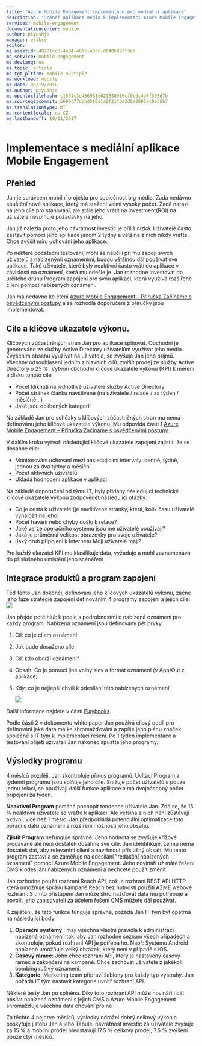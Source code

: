 ```yaml
---
title: "Azure Mobile Engagement implementace pro mediální aplikace"
description: "Scénář aplikace média k implementaci Azure Mobile Engagement"
services: mobile-engagement
documentationcenter: mobile
author: piyushjo
manager: erikre
editor: 
ms.assetid: 48201cc8-4e04-485c-a8dc-d6406d23f3ed
ms.service: mobile-engagement
ms.devlang: na
ms.topic: article
ms.tgt_pltfrm: mobile-multiple
ms.workload: mobile
ms.date: 08/19/2016
ms.author: piyushjo
ms.openlocfilehash: c1591c3e436981e621830916cf0cdc4b7f395d7b
ms.sourcegitcommit: 6699c77dcbd5f8a1a2f21fba3d0a0005ac9ed6b7
ms.translationtype: MT
ms.contentlocale: cs-CZ
ms.lasthandoff: 10/11/2017
---
```

# <a name="implement-mobile-engagement-with-media-app"></a>Implementace s mediální aplikace Mobile Engagement
## <a name="overview"></a>Přehled
Jan je správcem mobilní projektu pro společnost big média. Zadá nedávno spuštění nové aplikace, který má stažení velmi vysoký počet. Zadá narazil na jeho cíle pro stahování, ale stále jeho vrátit na Investment(ROI) na uživatele nesplňuje požadavky na jeho. 

Jan již nalezla proto jeho návratnost investic je příliš nízká. Uživatelé často zastavit pomocí jeho aplikace jenom 2 týdny a většina z nich nikdy vraťte. Chce zvýšit míru uchování jeho aplikace.

Po některé počáteční testování, mohl se naučili při mu zapojí svých uživatelů s nabízenými oznámeními, budou většinou dál používat své aplikace. Také uživatelé, které byly neaktivní často vrátí do aplikace v závislosti na oznámení, která mu odešle je. Jan rozhodne investovat do určitého druhu Program zapojení pro svou aplikaci, která využívá rozšířené cílení pomocí nabízených oznámení.

Jan má nedávno ke čtení [Azure Mobile Engagement – Příručka Začínáme s osvědčenými postupy](mobile-engagement-getting-started-best-practices.md) a se rozhodla doporučení z příručky jsou implementovat.

## <a name="objectives-and-kpis"></a>Cíle a klíčové ukazatele výkonu.
Klíčových zúčastněných stran Jan pro aplikace splňovat. Obchodní je generováno ze služby Active Directory uživatelům využívat jeho média. Zvýšením obsahu využívat na uživatele, se zvyšuje Jan jeho příjmů. Všechny odsouhlasení jedním z hlavních cílů: zvýšit prodej ze služby Active Directory o 25 %. Vytvoří obchodní klíčové ukazatele výkonu (KPI) k měření a disku tohoto cíle

* Počet kliknutí na jednotlivé uživatele služby Active Directory
* Počet stránek článku navštívené (na uživatele / relace / za týden / měsíčně...)
* Jaké jsou oblíbených kategorií

Na základě Jan pro schůzky s klíčových zúčastněných stran mu nemá definovánu jeho klíčové ukazatele výkonu. Mu odpovídá části 1 [Azure Mobile Engagement – Příručka Začínáme s osvědčenými postupy](mobile-engagement-getting-started-best-practices.md). 

V dalším kroku vytvoří následující klíčové ukazatele zapojení zajistit, že se dosáhne cíle:

* Monitorování uchování mezi následujícími intervaly: denně, týdně, jednou za dva týdny a měsíční.
* Počet aktivních uživatelů
* Ukládá hodnocení aplikace v aplikaci

Na základě doporučení od týmu IT, byly přidány následující technické klíčové ukazatele výkonu zodpovědět následující otázky:

* Co je cesta k uživatele (je navštívené stránky, která, kolik času uživatelé vynaložit na jeho)
* Počet havárií nebo chyby došlo k relace?
* Jaké verze operačního systému jsou mé uživatelé používají?
* Jaká je průměrná velikost obrazovky pro svoje uživatele?
* Jaký druh připojení k Internetu Moji uživatelé mají?

Pro každý ukazatel KPI mu klasifikuje data, vyžaduje a mohl zaznamenává do příslušného umístění jeho scénářem.

## <a name="engagement-program-and-integration"></a>Integrace produktů a program zapojení
Teď tento Jan dokončí, definování jeho klíčových ukazatelů výkonu, začne jeho fáze strategie zapojení definováním 4 programy zapojení a jejich cíle:![][1]

Jan přejde poté hlubší podle s podrobnostmi o nabízená oznámení pro každý program. Nabízená oznámení jsou definovány pět prvky:

1. Cíl: co je cílem oznámení
2. Jak bude dosaženo cíle
3. Cíl: kdo obdrží oznámení?
4. Obsah: Co je pomocí jiné volby slov a formát oznámení (v App/Out z aplikace)
5. Kdy: co je nejlepší chvíli k odesílání této nabízených oznámení
   
    ![][2]

Další informace najdete v části [Playbooks](https://github.com/Azure/azure-mobile-engagement-samples/tree/master/Playbooks).

Podle části 2 v dokumentu white paper Jan používá cílový oddíl pro definování jaká data má ke shromažďování a zapíše jeho plánu značek společně s IT tým k implementaci řešení. Po 1 týden implementace a testování přijetí uživateli Jan nakonec spusťte jeho programy.

## <a name="program-results"></a>Výsledky programu
4 měsíců později, Jan zkontroluje přínos programů. Uvítací Program a týdenní programu jsou splňuje jeho cíle. Snižuje počet uživatelů s pouze jednu relaci, se používají další funkce aplikace a má dvojnásobný počet připojení za týden.

**Neaktivní Program** pomáhá pochopit tendence uživatele Jan. Zdá se, že 15 % neaktivní uživatele se vraťte k aplikaci. Ale většina z nich není zůstávají aktivní, více než 1 měsíc. Jan předpokládá potenciální optimalizace toto pořadí s další oznámení a rozšíření možnosti jeho obsahu.

**Zjistit Program** nefunguje správně. Jeho hodnota se zvyšuje křížové prodávané ale není dostatek dosáhne své cíle. Jan identifikuje, že mu nemá dostatek dat, aby relevantní cílení a navrhnout příslušný obsah. Mu tento program zastaví a se zaměřuje na odesílání "redakční nabízených oznámení" pomocí Azure Mobile Engagement. Jeho novináři už máte řešení CMS k odesílání nabízených oznámení a nechcete použít změnit.

Jan rozhodne použít rozhraní Reach API, což je rozhraní REST API HTTP, která umožňuje správu kampaně Reach bez nutnosti použití AZME webové rozhraní. S tímto přístupem Jan může shromažďovat data mu potřebuje a povolit jeho zapisovateli za účelem řešení CMS můžete dál používat.

K zajištění, že tato funkce funguje správně, požádá Jan IT tým být opatrná na následující body:

1. **Operační systémy** : mají všechna vlastní pravidla k administraci nabízená oznámení, tak, aby Jan rozhodne seznam všech případech a zkontroluje, pokud rozhraní API je potřeba ho.
   Např: Systému Android nabízené umožňuje velký obrázek, který není v případě s iOS.
2. **Časový rámec**: John chce rozhraní API, který je nastavený časový rámec a zakončení na kampaně. Chce zachovat uživatele z jakékoli bombing rušivý oznámení.
3. **Kategorie**: Marketing team připraví šablony pro každý typ výstrahy. Jan požádá IT tým nastavit kategorie uvnitř rozhraní API.

Některé testy Jan po splněna. Díky toto rozhraní API může novináři i dál posílat nabízená oznámení s jejich CMS a Azure Mobile Engagement shromažďuje všechna data chování pro ně

Za těchto 4 nejprve měsíců, výsledky odrážel dobrý celkový výkon a poskytuje jistotu Jan a jeho Tabule, návratnost investic za uživatele zvyšuje za 15 % a mobilní prodej představují 17.5 % celkový prodej, 7.5 % zvýšení pouze čtyř měsíců.

<!--Image references-->
[1]: ./media/mobile-engagement-media-scenario/engagement-strategy.png
[2]: ./media/mobile-engagement-media-scenario/push-scenarios.png

<!--Link references-->
[Media Playbook link]: https://github.com/Azure/azure-mobile-engagement-samples/tree/master/Playbooks
